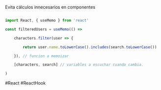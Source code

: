 Evita cálculos innecesarios en componentes

```jsx

import React, { useMemo } from 'react'

const filteredUsers = useMemo(() =>

    characters.filter(user => {

        return user.name.toLowerCase().includes(search.toLowerCase())

    }), // funcion a memoizar

    [characters, search] // variables a escuchar cuando cambia.

)

```

#React 
#ReactHook 